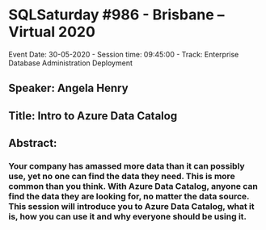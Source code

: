 # SQLSaturday #986 - Brisbane – Virtual 2020
Event Date: 30-05-2020 - Session time: 09:45:00 - Track: Enterprise Database Administration  Deployment
## Speaker: Angela Henry
## Title: Intro to Azure Data Catalog
## Abstract:
### Your company has amassed more data than it can possibly use, yet no one can find the data they need.  This is more common than you think.  With Azure Data Catalog, anyone can find the data they are looking for, no matter the data source.  This session will introduce you to Azure Data Catalog, what it is, how you can use it and why everyone should be using it.
